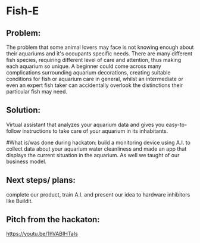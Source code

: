 # Fish-E 



## Problem:

The problem that some animal lovers may face is not knowing enough about their aquariums and it's occupants specific needs. 
There are many different fish species, requiring different level of care and attention, thus making each aquarium so unique. 
A beginner could come across many complications surrounding aquarium decorations,
creating suitable conditions for fish or aquarium care in general,
whilst an intermediate or even an expert fish taker can accidentally overlook the distinctions their particular fish may need.

## Solution:
Virtual assistant that analyzes your aquarium data and gives you easy-to-follow instructions to take care of your aquarium in its inhabitants.

#What is/was done during hackaton:
build a monitoring device using A.I. to collect data about your aquarium water cleanliness
and made an app that displays the current situation in the aquarium. As well we taught of our business model.

## Next steps/ plans:
complete our product, train A.I. and present our idea to hardware inhibitors like Buildit.

## Pitch from the hackaton:
https://youtu.be/1hVABIHTaIs
